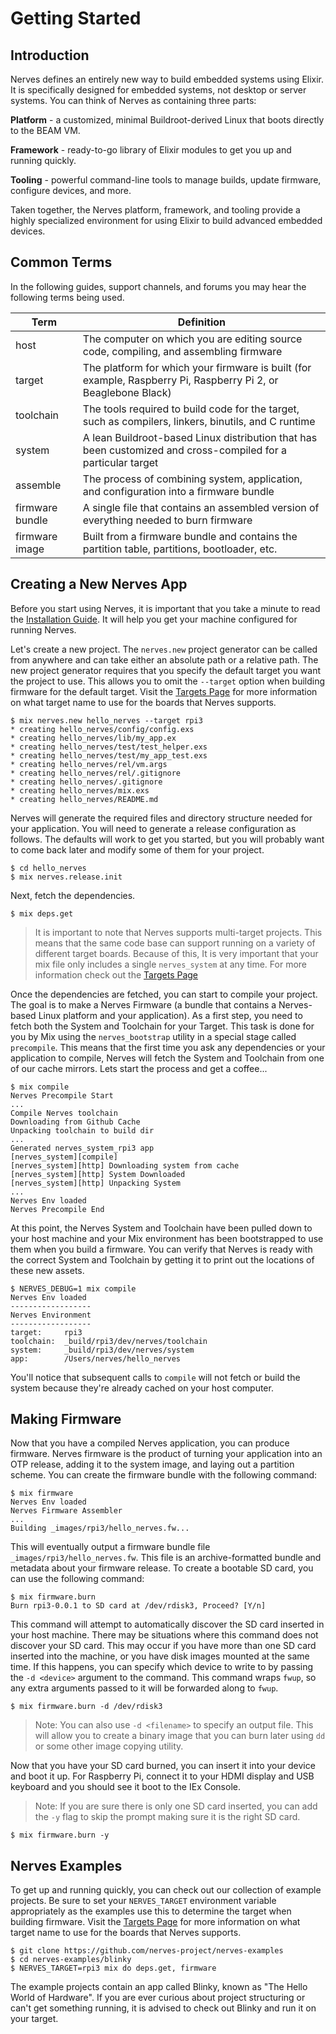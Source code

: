# Getting Started

## Introduction

Nerves defines an entirely new way to build embedded systems using Elixir. It is specifically designed for embedded systems, not desktop or server systems. You can think of Nerves as containing three parts:

**Platform** - a customized, minimal Buildroot-derived Linux that boots directly to the BEAM VM.

**Framework** - ready-to-go library of Elixir modules to get you up and running quickly.

**Tooling** - powerful command-line tools to manage builds, update firmware, configure devices, and more.

Taken together, the Nerves platform, framework, and tooling provide a highly specialized environment for using Elixir to build advanced embedded devices.

## Common Terms

In the following guides, support channels, and forums you may hear the following terms being used.

Term | Definition
--- | ---
host | The computer on which you are editing source code, compiling, and assembling firmware
target | The platform for which your firmware is built (for example, Raspberry Pi, Raspberry Pi 2, or Beaglebone Black)
toolchain | The tools required to build code for the target, such as compilers, linkers, binutils, and C runtime
system | A lean Buildroot-based Linux distribution that has been customized and cross-compiled for a particular target
assemble | The process of combining system, application, and configuration into a firmware bundle
firmware bundle | A single file that contains an assembled version of everything needed to burn firmware
firmware image | Built from a firmware bundle and contains the partition table, partitions, bootloader, etc.

## Creating a New Nerves App

Before you start using Nerves, it is important that you take a minute to read the [Installation Guide](installation.html). It will help you get your machine configured for running Nerves.

Let's create a new project. The `nerves.new` project generator can be called from anywhere and can take either an absolute path or a relative path. The new project generator requires that you specify the default target you want the project to use. This allows you to omit the `--target` option when building firmware for the default target. Visit the [Targets Page](targets.html) for more information on what target name to use for the boards that Nerves supports.

```
$ mix nerves.new hello_nerves --target rpi3
* creating hello_nerves/config/config.exs
* creating hello_nerves/lib/my_app.ex
* creating hello_nerves/test/test_helper.exs
* creating hello_nerves/test/my_app_test.exs
* creating hello_nerves/rel/vm.args
* creating hello_nerves/rel/.gitignore
* creating hello_nerves/.gitignore
* creating hello_nerves/mix.exs
* creating hello_nerves/README.md
```

Nerves will generate the required files and directory structure needed for your application.
You will need to generate a release configuration as follows.
The defaults will work to get you started, but you will probably want to come back later and modify some of them for your project.

```
$ cd hello_nerves
$ mix nerves.release.init
```

Next, fetch the dependencies.

```
$ mix deps.get
```

> It is important to note that Nerves supports multi-target projects. This means that the same code base can support running on a variety of different target boards. Because of this, It is very important that your mix file only includes a single `nerves_system` at any time. For more information check out the [Targets Page](targets.html#target-dependencies)

Once the dependencies are fetched, you can start to compile your project. The goal is to make a Nerves Firmware (a bundle that contains a Nerves-based Linux platform and your application). As a first step, you need to fetch both the System and Toolchain for your Target. This task is done for you by Mix using the `nerves_bootstrap` utility in a special stage called `precompile`. This means that the first time you ask any dependencies or your application to compile, Nerves will fetch the System and Toolchain from one of our cache mirrors. Lets start the process and get a coffee...

```
$ mix compile
Nerves Precompile Start
...
Compile Nerves toolchain
Downloading from Github Cache
Unpacking toolchain to build dir
...
Generated nerves_system_rpi3 app
[nerves_system][compile]
[nerves_system][http] Downloading system from cache
[nerves_system][http] System Downloaded
[nerves_system][http] Unpacking System
...
Nerves Env loaded
Nerves Precompile End
```

At this point, the Nerves System and Toolchain have been pulled down to your host machine and your Mix environment has been bootstrapped to use them when you build a firmware. You can verify that Nerves is ready with the correct System and Toolchain by getting it to print out the locations of these new assets.

```
$ NERVES_DEBUG=1 mix compile
Nerves Env loaded
------------------
Nerves Environment
------------------
target:     rpi3
toolchain:  _build/rpi3/dev/nerves/toolchain
system:     _build/rpi3/dev/nerves/system
app:        /Users/nerves/hello_nerves
```

You'll notice that subsequent calls to `compile` will not fetch or build the system because they're already cached on your host computer.

## Making Firmware

Now that you have a compiled Nerves application, you can produce firmware. Nerves firmware is the product of turning your application into an OTP release, adding it to the system image, and laying out a partition scheme. You can create the firmware bundle with the following command:

```
$ mix firmware
Nerves Env loaded
Nerves Firmware Assembler
...
Building _images/rpi3/hello_nerves.fw...
```

This will eventually output a firmware bundle file `_images/rpi3/hello_nerves.fw`. This file is an archive-formatted bundle and metadata about your firmware release. To create a bootable SD card, you can use the following command:

```
$ mix firmware.burn
Burn rpi3-0.0.1 to SD card at /dev/rdisk3, Proceed? [Y/n]
```

This command will attempt to automatically discover the SD card inserted in your host machine. There may be situations where this command does not discover your SD card. This may occur if you have more than one SD card inserted into the machine, or you have disk images mounted at the same time. If this happens, you can specify which device to write to by passing the `-d <device>` argument to the command. This command wraps `fwup`, so any extra arguments passed to it will be forwarded along to `fwup`.

```
$ mix firmware.burn -d /dev/rdisk3
```

> Note: You can also use `-d <filename>` to specify an output file. This will allow you to create a binary image that you can burn later using `dd` or some other image copying utility.

Now that you have your SD card burned, you can insert it into your device and boot it up. For Raspberry Pi, connect it to your HDMI display and USB keyboard and you should see it boot to the IEx Console.

> Note: If you are sure there is only one SD card inserted, you can add the `-y` flag to skip the prompt making sure it is the right SD card.

```
$ mix firmware.burn -y
```

## Nerves Examples

To get up and running quickly, you can check out our collection of example projects. Be sure to set your `NERVES_TARGET` environment variable appropriately as the examples use this to determine the target when building firmware. Visit the [Targets Page](targets.html) for more information on what target name to use for the boards that Nerves supports.
```
$ git clone https://github.com/nerves-project/nerves-examples
$ cd nerves-examples/blinky
$ NERVES_TARGET=rpi3 mix do deps.get, firmware
```

The example projects contain an app called Blinky, known as "The Hello World of Hardware". If you are ever curious about project structuring or can't get something running, it is advised to check out Blinky and run it on your target.
